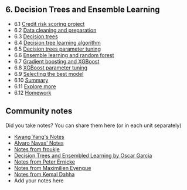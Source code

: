 ## 6. Decision Trees and Ensemble Learning

- 6.1 [Credit risk scoring project](01-credit-risk.md)
- 6.2 [Data cleaning and preparation](02-data-prep.md)
- 6.3 [Decision trees](03-decision-trees.md)
- 6.4 [Decision tree learning algorithm](04-decision-tree-learning.md)
- 6.5 [Decision trees parameter tuning](05-decision-tree-tuning.md)
- 6.6 [Ensemble learning and random forest](06-random-forest.md)
- 6.7 [Gradient boosting and XGBoost](07-boosting.md)
- 6.8 [XGBoost parameter tuning](08-xgb-tuning.md)
- 6.9 [Selecting the best model](09-final-model.md)
- 6.10 [Summary](10-summary.md)
- 6.11 [Explore more](11-explore-more.md)
- 6.12 [Homework](homework.md)


## Community notes

Did you take notes? You can share them here (or in each unit separately)

* [Kwang Yang's Notes](https://www.kaggle.com/kwangyangchia/notebook-for-lesson-6-mle)
* [Alvaro Navas' Notes](https://github.com/ziritrion/ml-zoomcamp/blob/main/notes/06_trees.md)
* [Notes from froukje](https://github.com/froukje/ml-zoomcamp/blob/main/week6/Lecture_6_Decision_Trees_Ensemble_Learning.ipynb)
* [Decision Trees and Ensembled Learning by Oscar Garcia](https://github.com/ozkary/machine-learning-engineering/tree/main/06-trees)
* [Notes from Peter Ernicke](https://knowmledge.com/category/courses/ml-zoomcamp/decision-trees/)
* [Notes from Maximilien Eyengue](https://github.com/maxim-eyengue/Python-Codes/blob/main/ML_Zoomcamp_2024/06_trees/Summary_Session_06.md)
* [Notes from Kemal Dahha](https://github.com/kemaldahha/machine-learning-course/blob/main/week_6_notes.ipynb)
* Add your notes here
